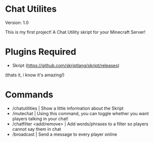 # Chat Utilites
Version: 1.0

This is my first project! A Chat Utility skript for your Minecraft Server!

# Plugins Required
- Skript (https://github.com/skriptlang/skript/releases)

(thats it, i know it's amazing!)

# Commands
- /chatutilities | Show a little information about the Skript
- /mutechat | Using this command, you can toggle whether you want players talking in your chat!
- /chatfilter <add/remove> <prase> | Add words/phrases to a filter so players cannot say them in chat
- /broadcast | Send a message to every player online
